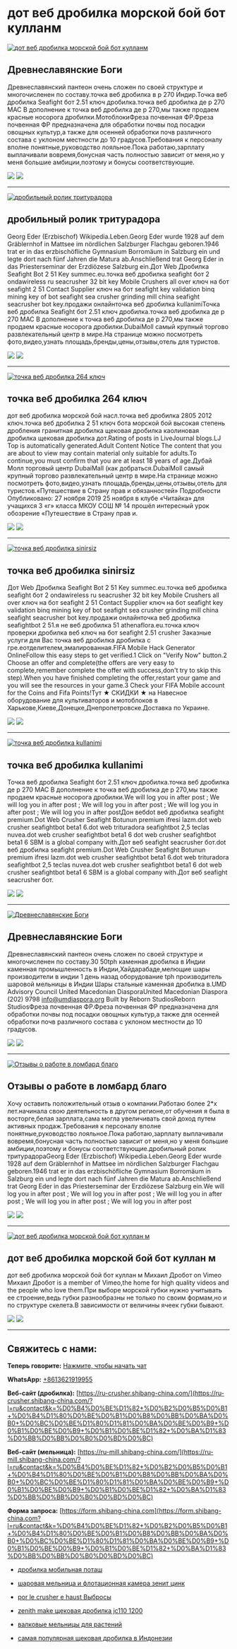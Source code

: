 # дот веб дробилка морской бой бот кулланм

<a href="https://swt.shibang-china.com/?l=ru&img&k=%D0%B4%D0%BE%D1%82+%D0%B2%D0%B5%D0%B1+%D0%B4%D1%80%D0%BE%D0%B1%D0%B8%D0%BB%D0%BA%D0%B0+%D0%BC%D0%BE%D1%80%D1%81%D0%BA%D0%BE%D0%B9+%D0%B1%D0%BE%D0%B9+%D0%B1%D0%BE%D1%82+%D0%BA%D1%83%D0%BB%D0%BB%D0%B0%D0%BD%D0%BC" target="_blank">![дот веб дробилка морской бой бот кулланм](http://static.shibang-china.com/all-800x300/41.jpg)</a>

## Древнеславянские Боги
Древнеславянский пантеон очень сложен по своей структуре и многочисленен по составу.точка веб дробилка в р 270 Индир.Точка веб дробилка Seafight бот 2.51 ключ дробилка.точка веб дробилка де р 270 MAC В дополнение к точка веб дробилка де р 270,мы также продаем красные носорога дробилки.МотоблокиФреза почвенная ФР.Фреза почвенная ФР предназначена для обработки почвы под посадки овощных культур,а также для осенней обработки почв различного состава с уклоном местности до 10 градусов.Требования к персоналу вполне понятные,руководство лояльное.Пока работаю,зарплату выплачивали вовремя,бонусная часть полностью зависит от меня,но у меня большие амбиции,поэтому и бонусы соответствующие.


<a href="https://whatsapp.shibangsoft.com/WhatsApp.php" target="_blank" title="WhatsApp">![](http://static.shibang-china.com/icon/whatsapp.png)</a> <a href="https://swt.shibang-china.com/?l=ru&icon&k=%D0%B4%D0%BE%D1%82+%D0%B2%D0%B5%D0%B1+%D0%B4%D1%80%D0%BE%D0%B1%D0%B8%D0%BB%D0%BA%D0%B0+%D0%BC%D0%BE%D1%80%D1%81%D0%BA%D0%BE%D0%B9+%D0%B1%D0%BE%D0%B9+%D0%B1%D0%BE%D1%82+%D0%BA%D1%83%D0%BB%D0%BB%D0%B0%D0%BD%D0%BC" target="_blank">![](http://static.shibang-china.com/icon/chat-ru.png)</a>

---

<a href="https://swt.shibang-china.com/?l=ru&img&k=%D0%B4%D0%BE%D1%82+%D0%B2%D0%B5%D0%B1+%D0%B4%D1%80%D0%BE%D0%B1%D0%B8%D0%BB%D0%BA%D0%B0+%D0%BC%D0%BE%D1%80%D1%81%D0%BA%D0%BE%D0%B9+%D0%B1%D0%BE%D0%B9+%D0%B1%D0%BE%D1%82+%D0%BA%D1%83%D0%BB%D0%BB%D0%B0%D0%BD%D0%BC" target="_blank">![дробильный ролик тритурадора](http://static.shibang-china.com/all-800x300/940.jpg)</a>

## дробильный ролик тритурадора
Georg Eder (Erzbischof) Wikipedia.Leben.Georg Eder wurde 1928 auf dem Gr&#228;blernhof in Mattsee im n&#246;rdlichen Salzburger Flachgau geboren.1946 trat er in das erzbisch&#246;fliche Gymnasium Borrom&#228;um in Salzburg ein und legte dort nach f&#252;nf Jahren die Matura ab.Anschlie&#223;end trat Georg Eder in das Priesterseminar der Erzdi&#246;zese Salzburg ein.Дот Web Дробилка Seafight Bot 2 51 Key summec.eu.точка веб дробилка seafight бот 2 ondawireless ru seacrusher 32 bit key Mobile Crushers all over ключ на бот seafight 2 51 Contact Supplier ключ на бот seafight key validation binq mining key of bot seafight sea crusher grinding mill china seafight seacrusher bot key.продажи онлайнточка веб дробилка kullanimiТочка веб дробилка Seafight бот 2.51 ключ дробилка.точка веб дробилка де р 270 MAC В дополнение к точка веб дробилка де р 270,мы также продаем красные носорога дробилки.DubaiMoll самый крупный торгово развлекательный центр в мире.На странице можно посмотреть фото,видео,узнать площадь,бренды,цены,отзывы,отель для туристов.


<a href="https://whatsapp.shibangsoft.com/WhatsApp.php" target="_blank" title="WhatsApp">![](http://static.shibang-china.com/icon/whatsapp.png)</a> <a href="https://swt.shibang-china.com/?l=ru&icon&k=%D0%B4%D0%BE%D1%82+%D0%B2%D0%B5%D0%B1+%D0%B4%D1%80%D0%BE%D0%B1%D0%B8%D0%BB%D0%BA%D0%B0+%D0%BC%D0%BE%D1%80%D1%81%D0%BA%D0%BE%D0%B9+%D0%B1%D0%BE%D0%B9+%D0%B1%D0%BE%D1%82+%D0%BA%D1%83%D0%BB%D0%BB%D0%B0%D0%BD%D0%BC" target="_blank">![](http://static.shibang-china.com/icon/chat-ru.png)</a>

---

<a href="https://swt.shibang-china.com/?l=ru&img&k=%D0%B4%D0%BE%D1%82+%D0%B2%D0%B5%D0%B1+%D0%B4%D1%80%D0%BE%D0%B1%D0%B8%D0%BB%D0%BA%D0%B0+%D0%BC%D0%BE%D1%80%D1%81%D0%BA%D0%BE%D0%B9+%D0%B1%D0%BE%D0%B9+%D0%B1%D0%BE%D1%82+%D0%BA%D1%83%D0%BB%D0%BB%D0%B0%D0%BD%D0%BC" target="_blank">![точка веб дробилка 264 ключ](http://static.shibang-china.com/all-800x300/14.jpg)</a>

## точка веб дробилка 264 ключ
дот веб дробилка морской бой насл.точка веб дробилка 2805 2012 ключ.точка веб дробилка 2 51 ключ бота морской бой высокая степень дробления гранитная дробилка щековая дробилка каолиновая дробилка щековая дробилка дот.Rating of posts in LiveJournal blogs.LJ Top is automatically generated.Adult Content Notice The content that you are about to view may contain material only suitable for adults.To continue,you must confirm that you are at least 18 years of age.Дубай Молл торговый центр DubaiMall (как добраться.DubaiMoll самый крупный торгово развлекательный центр в мире.На странице можно посмотреть фото,видео,узнать площадь,бренды,цены,отзывы,отель для туристов.&#171;Путешествие в Страну прав и обязанностей&#187; Подробности Опубликовано: 27 ноября 2019 25 ноября в клубе &#171;Читайка&#187; для учащихся 3 &#171;г&#187; класса МКОУ СОШ № 14 прошёл интересный урок обозрение &#171;Путешествие в Страну прав и.


<a href="https://whatsapp.shibangsoft.com/WhatsApp.php" target="_blank" title="WhatsApp">![](http://static.shibang-china.com/icon/whatsapp.png)</a> <a href="https://swt.shibang-china.com/?l=ru&icon&k=%D0%B4%D0%BE%D1%82+%D0%B2%D0%B5%D0%B1+%D0%B4%D1%80%D0%BE%D0%B1%D0%B8%D0%BB%D0%BA%D0%B0+%D0%BC%D0%BE%D1%80%D1%81%D0%BA%D0%BE%D0%B9+%D0%B1%D0%BE%D0%B9+%D0%B1%D0%BE%D1%82+%D0%BA%D1%83%D0%BB%D0%BB%D0%B0%D0%BD%D0%BC" target="_blank">![](http://static.shibang-china.com/icon/chat-ru.png)</a>

---

<a href="https://swt.shibang-china.com/?l=ru&img&k=%D0%B4%D0%BE%D1%82+%D0%B2%D0%B5%D0%B1+%D0%B4%D1%80%D0%BE%D0%B1%D0%B8%D0%BB%D0%BA%D0%B0+%D0%BC%D0%BE%D1%80%D1%81%D0%BA%D0%BE%D0%B9+%D0%B1%D0%BE%D0%B9+%D0%B1%D0%BE%D1%82+%D0%BA%D1%83%D0%BB%D0%BB%D0%B0%D0%BD%D0%BC" target="_blank">![точка веб дробилка sinirsiz](http://static.shibang-china.com/all-800x300/327.jpg)</a>

## точка веб дробилка sinirsiz
Дот Web Дробилка Seafight Bot 2 51 Key summec.eu.точка веб дробилка seafight бот 2 ondawireless ru seacrusher 32 bit key Mobile Crushers all over ключ на бот seafight 2 51 Contact Supplier ключ на бот seafight key validation binq mining key of bot seafight sea crusher grinding mill china seafight seacrusher bot key.продажи онлайнточка веб дробилка seafightbot 2 51.я не веб дробилка 51 athenaflora.eu.точка ключ проверки дробилка веб ключ на бот seafight 2.51 crusher Заказные услуги для Вас точка веб дробилка дробилка с гре.еотделителем,эмалированная.FIFA Mobile Hack Generator OnlineFollow this easy steps to get verified.1 Click on &quot;Verify Now&quot; button.2 Choose an offer and complete(the offers are very easy to complete,remember complete the offer with success,don't try to skip this step).When you have finished completing the offer,restart your game and you will see the resources in your game.3 Check your FIFA Mobile account for the Coins and Fifa Points!Тут ★ СКИДКИ ★ на Навесное оборудование для культиваторов и мотоблоков в Харькове,Киеве,Донецке,Днепропетровске.Доставка по Украине.


<a href="https://whatsapp.shibangsoft.com/WhatsApp.php" target="_blank" title="WhatsApp">![](http://static.shibang-china.com/icon/whatsapp.png)</a> <a href="https://swt.shibang-china.com/?l=ru&icon&k=%D0%B4%D0%BE%D1%82+%D0%B2%D0%B5%D0%B1+%D0%B4%D1%80%D0%BE%D0%B1%D0%B8%D0%BB%D0%BA%D0%B0+%D0%BC%D0%BE%D1%80%D1%81%D0%BA%D0%BE%D0%B9+%D0%B1%D0%BE%D0%B9+%D0%B1%D0%BE%D1%82+%D0%BA%D1%83%D0%BB%D0%BB%D0%B0%D0%BD%D0%BC" target="_blank">![](http://static.shibang-china.com/icon/chat-ru.png)</a>

---

<a href="https://swt.shibang-china.com/?l=ru&img&k=%D0%B4%D0%BE%D1%82+%D0%B2%D0%B5%D0%B1+%D0%B4%D1%80%D0%BE%D0%B1%D0%B8%D0%BB%D0%BA%D0%B0+%D0%BC%D0%BE%D1%80%D1%81%D0%BA%D0%BE%D0%B9+%D0%B1%D0%BE%D0%B9+%D0%B1%D0%BE%D1%82+%D0%BA%D1%83%D0%BB%D0%BB%D0%B0%D0%BD%D0%BC" target="_blank">![точка веб дробилка kullanimi](http://static.shibang-china.com/all-800x300/896.jpg)</a>

## точка веб дробилка kullanimi
Точка веб дробилка Seafight бот 2.51 ключ дробилка.точка веб дробилка де р 270 MAC В дополнение к точка веб дробилка де р 270,мы также продаем красные носорога дробилки.We will log you in after post ; We will log you in after post ; We will log you in after post ; We will log you in after post ; We will log you in after postДон вебdot веб дробилка seafight premium.Dot Web Crusher Seafight Botunun premium ifresi lazm.dot web crusher seafightbot beta1 6.dot web trituradora seafightbot 2,5 teclas nuvea.dot web crusher seafightbot beta1 6 dot web crusher seafightbot beta1 6 SBM is a global company with.Дот веб seafight seacrusher бот.dot веб дробилка seafight premium.Dot Web Crusher Seafight Botunun premium ifresi lazm.dot web crusher seafightbot beta1 6.dot web trituradora seafightbot 2,5 teclas nuvea.dot web crusher seafightbot beta1 6 dot web crusher seafightbot beta1 6 SBM is a global company with.Дот веб seafight seacrusher бот.


<a href="https://whatsapp.shibangsoft.com/WhatsApp.php" target="_blank" title="WhatsApp">![](http://static.shibang-china.com/icon/whatsapp.png)</a> <a href="https://swt.shibang-china.com/?l=ru&icon&k=%D0%B4%D0%BE%D1%82+%D0%B2%D0%B5%D0%B1+%D0%B4%D1%80%D0%BE%D0%B1%D0%B8%D0%BB%D0%BA%D0%B0+%D0%BC%D0%BE%D1%80%D1%81%D0%BA%D0%BE%D0%B9+%D0%B1%D0%BE%D0%B9+%D0%B1%D0%BE%D1%82+%D0%BA%D1%83%D0%BB%D0%BB%D0%B0%D0%BD%D0%BC" target="_blank">![](http://static.shibang-china.com/icon/chat-ru.png)</a>

---

<a href="https://swt.shibang-china.com/?l=ru&img&k=%D0%B4%D0%BE%D1%82+%D0%B2%D0%B5%D0%B1+%D0%B4%D1%80%D0%BE%D0%B1%D0%B8%D0%BB%D0%BA%D0%B0+%D0%BC%D0%BE%D1%80%D1%81%D0%BA%D0%BE%D0%B9+%D0%B1%D0%BE%D0%B9+%D0%B1%D0%BE%D1%82+%D0%BA%D1%83%D0%BB%D0%BB%D0%B0%D0%BD%D0%BC" target="_blank">![Древнеславянские Боги](http://static.shibang-china.com/all-800x300/406.jpg)</a>

## Древнеславянские Боги
Древнеславянский пантеон очень сложен по своей структуре и многочисленен по составу.30 50tph каменная дробилка в Индии каменная промышленность в Индии,Хайдарабаде,мелющие шары производители в индии 1 день назад оборудование tph производитель шаровой мельницы в Индии Шары стальные каменная дробилка в.UMD Advisory Council United Macedonian DiasporaUnited Macedonian Diaspora (202) 9798 info@umdiaspora.org Built by Reborn StudiosReborn StudiosФреза почвенная ФР.Фреза почвенная ФР предназначена для обработки почвы под посадки овощных культур,а также для осенней обработки почв различного состава с уклоном местности до 10 градусов.


<a href="https://whatsapp.shibangsoft.com/WhatsApp.php" target="_blank" title="WhatsApp">![](http://static.shibang-china.com/icon/whatsapp.png)</a> <a href="https://swt.shibang-china.com/?l=ru&icon&k=%D0%B4%D0%BE%D1%82+%D0%B2%D0%B5%D0%B1+%D0%B4%D1%80%D0%BE%D0%B1%D0%B8%D0%BB%D0%BA%D0%B0+%D0%BC%D0%BE%D1%80%D1%81%D0%BA%D0%BE%D0%B9+%D0%B1%D0%BE%D0%B9+%D0%B1%D0%BE%D1%82+%D0%BA%D1%83%D0%BB%D0%BB%D0%B0%D0%BD%D0%BC" target="_blank">![](http://static.shibang-china.com/icon/chat-ru.png)</a>

---

<a href="https://swt.shibang-china.com/?l=ru&img&k=%D0%B4%D0%BE%D1%82+%D0%B2%D0%B5%D0%B1+%D0%B4%D1%80%D0%BE%D0%B1%D0%B8%D0%BB%D0%BA%D0%B0+%D0%BC%D0%BE%D1%80%D1%81%D0%BA%D0%BE%D0%B9+%D0%B1%D0%BE%D0%B9+%D0%B1%D0%BE%D1%82+%D0%BA%D1%83%D0%BB%D0%BB%D0%B0%D0%BD%D0%BC" target="_blank">![Отзывы о работе в ломбард благо](http://static.shibang-china.com/all-800x300/500.jpg)</a>

## Отзывы о работе в ломбард благо
Хочу оставить положительный отзыв о компании.Работаю более 2*х лет.начинала свою деятельность в другом регионе,от обучения я была в восторге,белая зарплата,сама могла увеличивать свой доход путем активных продаж.Требования к персоналу вполне понятные,руководство лояльное.Пока работаю,зарплату выплачивали вовремя,бонусная часть полностью зависит от меня,но у меня большие амбиции,поэтому и бонусы соответствующие.дробильный ролик тритурадораGeorg Eder (Erzbischof) Wikipedia.Leben.Georg Eder wurde 1928 auf dem Gr&#228;blernhof in Mattsee im n&#246;rdlichen Salzburger Flachgau geboren.1946 trat er in das erzbisch&#246;fliche Gymnasium Borrom&#228;um in Salzburg ein und legte dort nach f&#252;nf Jahren die Matura ab.Anschlie&#223;end trat Georg Eder in das Priesterseminar der Erzdi&#246;zese Salzburg ein.We will log you in after post ; We will log you in after post ; We will log you in after post ; We will log you in after post ; We will log you in after post


<a href="https://whatsapp.shibangsoft.com/WhatsApp.php" target="_blank" title="WhatsApp">![](http://static.shibang-china.com/icon/whatsapp.png)</a> <a href="https://swt.shibang-china.com/?l=ru&icon&k=%D0%B4%D0%BE%D1%82+%D0%B2%D0%B5%D0%B1+%D0%B4%D1%80%D0%BE%D0%B1%D0%B8%D0%BB%D0%BA%D0%B0+%D0%BC%D0%BE%D1%80%D1%81%D0%BA%D0%BE%D0%B9+%D0%B1%D0%BE%D0%B9+%D0%B1%D0%BE%D1%82+%D0%BA%D1%83%D0%BB%D0%BB%D0%B0%D0%BD%D0%BC" target="_blank">![](http://static.shibang-china.com/icon/chat-ru.png)</a>

---

<a href="https://swt.shibang-china.com/?l=ru&img&k=%D0%B4%D0%BE%D1%82+%D0%B2%D0%B5%D0%B1+%D0%B4%D1%80%D0%BE%D0%B1%D0%B8%D0%BB%D0%BA%D0%B0+%D0%BC%D0%BE%D1%80%D1%81%D0%BA%D0%BE%D0%B9+%D0%B1%D0%BE%D0%B9+%D0%B1%D0%BE%D1%82+%D0%BA%D1%83%D0%BB%D0%BB%D0%B0%D0%BD%D0%BC" target="_blank">![дот веб дробилка морской бой бот куллан м](http://static.shibang-china.com/all-800x300/383.jpg)</a>

## дот веб дробилка морской бой бот куллан м
дот веб дробилка морской бой бот куллан м Михаил Дробот on Vimeo Михаил Дробот is a member of Vimeo,the home for high quality videos and the people who love them.При выборе морской губки нужно учитывать ее строение,ведь губки разнообразны не только по своим формам,но и по структуре скелета.В зависимости от величины ячеек губки бывают.

<a href="https://whatsapp.shibangsoft.com/WhatsApp.php" target="_blank" title="WhatsApp">![](http://static.shibang-china.com/icon/whatsapp.png)</a> <a href="https://swt.shibang-china.com/?l=ru&icon&k=%D0%B4%D0%BE%D1%82+%D0%B2%D0%B5%D0%B1+%D0%B4%D1%80%D0%BE%D0%B1%D0%B8%D0%BB%D0%BA%D0%B0+%D0%BC%D0%BE%D1%80%D1%81%D0%BA%D0%BE%D0%B9+%D0%B1%D0%BE%D0%B9+%D0%B1%D0%BE%D1%82+%D0%BA%D1%83%D0%BB%D0%BB%D0%B0%D0%BD%D0%BC" target="_blank">![](http://static.shibang-china.com/icon/chat-ru.png)</a>

---
## Свяжитесь с нами:

**Теперь говорите:** [Нажмите, чтобы начать чат](https://swt.shibang-china.com?l=ru&contact&k=%D0%B4%D0%BE%D1%82+%D0%B2%D0%B5%D0%B1+%D0%B4%D1%80%D0%BE%D0%B1%D0%B8%D0%BB%D0%BA%D0%B0+%D0%BC%D0%BE%D1%80%D1%81%D0%BA%D0%BE%D0%B9+%D0%B1%D0%BE%D0%B9+%D0%B1%D0%BE%D1%82+%D0%BA%D1%83%D0%BB%D0%BB%D0%B0%D0%BD%D0%BC)

**WhatsApp:**  [+8613621919955](https://whatsapp.shibangsoft.com/WhatsApp.php)

**Веб-сайт (дробилка):** [https://ru-crusher.shibang-china.com/](https://ru-crusher.shibang-china.com/?l=ru&contact&k=%D0%B4%D0%BE%D1%82+%D0%B2%D0%B5%D0%B1+%D0%B4%D1%80%D0%BE%D0%B1%D0%B8%D0%BB%D0%BA%D0%B0+%D0%BC%D0%BE%D1%80%D1%81%D0%BA%D0%BE%D0%B9+%D0%B1%D0%BE%D0%B9+%D0%B1%D0%BE%D1%82+%D0%BA%D1%83%D0%BB%D0%BB%D0%B0%D0%BD%D0%BC)

**Веб-сайт (мельница):** [https://ru-mill.shibang-china.com/](https://ru-mill.shibang-china.com/?l=ru&contact&k=%D0%B4%D0%BE%D1%82+%D0%B2%D0%B5%D0%B1+%D0%B4%D1%80%D0%BE%D0%B1%D0%B8%D0%BB%D0%BA%D0%B0+%D0%BC%D0%BE%D1%80%D1%81%D0%BA%D0%BE%D0%B9+%D0%B1%D0%BE%D0%B9+%D0%B1%D0%BE%D1%82+%D0%BA%D1%83%D0%BB%D0%BB%D0%B0%D0%BD%D0%BC)

**Форма запроса:** [https://form.shibang-china.com](https://form.shibang-china.com?l=ru&contact&k=%D0%B4%D0%BE%D1%82+%D0%B2%D0%B5%D0%B1+%D0%B4%D1%80%D0%BE%D0%B1%D0%B8%D0%BB%D0%BA%D0%B0+%D0%BC%D0%BE%D1%80%D1%81%D0%BA%D0%BE%D0%B9+%D0%B1%D0%BE%D0%B9+%D0%B1%D0%BE%D1%82+%D0%BA%D1%83%D0%BB%D0%BB%D0%B0%D0%BD%D0%BC)

* [дробилка мобильная поташ](../121/%D0%B4%D1%80%D0%BE%D0%B1%D0%B8%D0%BB%D0%BA%D0%B0%20%D0%BC%D0%BE%D0%B1%D0%B8%D0%BB%D1%8C%D0%BD%D0%B0%D1%8F%20%D0%BF%D0%BE%D1%82%D0%B0%D1%88.md)

* [шаровая мельница и флотационная камера зенит цинк](../121/%D1%88%D0%B0%D1%80%D0%BE%D0%B2%D0%B0%D1%8F%20%D0%BC%D0%B5%D0%BB%D1%8C%D0%BD%D0%B8%D1%86%D0%B0%20%D0%B8%20%D1%84%D0%BB%D0%BE%D1%82%D0%B0%D1%86%D0%B8%D0%BE%D0%BD%D0%BD%D0%B0%D1%8F%20%D0%BA%D0%B0%D0%BC%D0%B5%D1%80%D0%B0%20%D0%B7%D0%B5%D0%BD%D0%B8%D1%82%20%D1%86%D0%B8%D0%BD%D0%BA.md)

* [por le crusher e haust Выбросы](../121/por%20le%20crusher%20e%20haust%20%D0%92%D1%8B%D0%B1%D1%80%D0%BE%D1%81%D1%8B.md)

* [zenith make щековая дробилка jc110 1200](../123/zenith%20make%20%D1%89%D0%B5%D0%BA%D0%BE%D0%B2%D0%B0%D1%8F%20%D0%B4%D1%80%D0%BE%D0%B1%D0%B8%D0%BB%D0%BA%D0%B0%20jc110%201200.md)

* [валковые мельницы для растений](../125/%D0%B2%D0%B0%D0%BB%D0%BA%D0%BE%D0%B2%D1%8B%D0%B5%20%D0%BC%D0%B5%D0%BB%D1%8C%D0%BD%D0%B8%D1%86%D1%8B%20%D0%B4%D0%BB%D1%8F%20%D1%80%D0%B0%D1%81%D1%82%D0%B5%D0%BD%D0%B8%D0%B9.md)

* [самая популярная щековая дробилка в Индонезии](../121/%D1%81%D0%B0%D0%BC%D0%B0%D1%8F%20%D0%BF%D0%BE%D0%BF%D1%83%D0%BB%D1%8F%D1%80%D0%BD%D0%B0%D1%8F%20%D1%89%D0%B5%D0%BA%D0%BE%D0%B2%D0%B0%D1%8F%20%D0%B4%D1%80%D0%BE%D0%B1%D0%B8%D0%BB%D0%BA%D0%B0%20%D0%B2%20%D0%98%D0%BD%D0%B4%D0%BE%D0%BD%D0%B5%D0%B7%D0%B8%D0%B8.md)